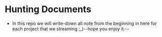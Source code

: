 # Hunting Documents
- In this repo we will write-down all note from the beginning in here for each project that we streaming ;_)--hope you enjoy it.--
